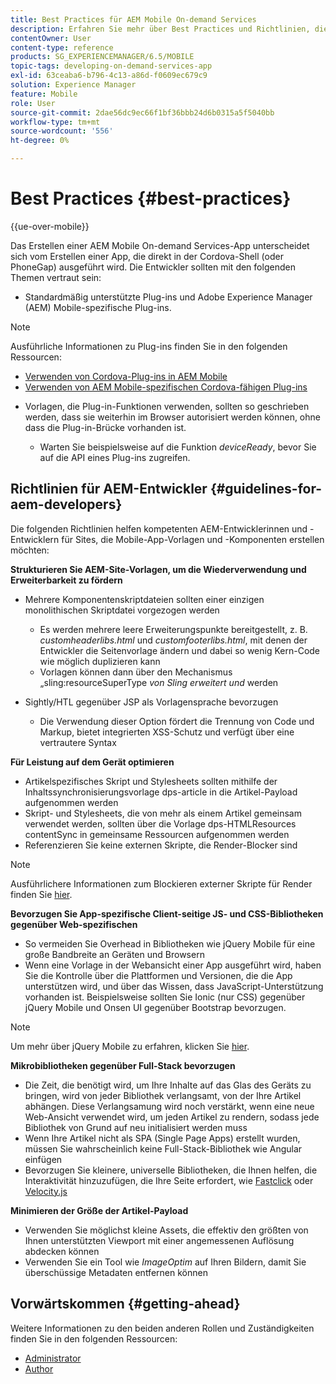 ```yaml
---
title: Best Practices für AEM Mobile On-demand Services
description: Erfahren Sie mehr über Best Practices und Richtlinien, die kompetenten Adobe Experience Manager (AEM)-Entwicklerinnen und -Entwicklern für Sites helfen, die Mobile-App-Vorlagen und -Komponenten erstellen möchten.
contentOwner: User
content-type: reference
products: SG_EXPERIENCEMANAGER/6.5/MOBILE
topic-tags: developing-on-demand-services-app
exl-id: 63ceaba6-b796-4c13-a86d-f0609ec679c9
solution: Experience Manager
feature: Mobile
role: User
source-git-commit: 2dae56dc9ec66f1bf36bbb24d6b0315a5f5040bb
workflow-type: tm+mt
source-wordcount: '556'
ht-degree: 0%

---
```


# Best Practices {#best-practices}

{{ue-over-mobile}}

Das Erstellen einer AEM Mobile On-demand Services-App unterscheidet sich vom Erstellen einer App, die direkt in der Cordova-Shell (oder PhoneGap) ausgeführt wird. Die Entwickler sollten mit den folgenden Themen vertraut sein:

* Standardmäßig unterstützte Plug-ins und Adobe Experience Manager (AEM) Mobile-spezifische Plug-ins.

>[!NOTE]
>
>Ausführliche Informationen zu Plug-ins finden Sie in den folgenden Ressourcen:
>
>* [Verwenden von Cordova-Plug-ins in AEM Mobile](https://helpx.adobe.com/digital-publishing-solution/help/cordova-api.html)
>* [Verwenden von AEM Mobile-spezifischen Cordova-fähigen Plug-ins](https://helpx.adobe.com/digital-publishing-solution/help/app-runtime-api.html)
>

* Vorlagen, die Plug-in-Funktionen verwenden, sollten so geschrieben werden, dass sie weiterhin im Browser autorisiert werden können, ohne dass die Plug-in-Brücke vorhanden ist.

   * Warten Sie beispielsweise auf die Funktion *deviceReady*, bevor Sie auf die API eines Plug-ins zugreifen.

## Richtlinien für AEM-Entwickler {#guidelines-for-aem-developers}

Die folgenden Richtlinien helfen kompetenten AEM-Entwicklerinnen und -Entwicklern für Sites, die Mobile-App-Vorlagen und -Komponenten erstellen möchten:

**Strukturieren Sie AEM-Site-Vorlagen, um die Wiederverwendung und Erweiterbarkeit zu fördern**

* Mehrere Komponentenskriptdateien sollten einer einzigen monolithischen Skriptdatei vorgezogen werden

   * Es werden mehrere leere Erweiterungspunkte bereitgestellt, z. B. *customheaderlibs.html* und *customfooterlibs.html*, mit denen der Entwickler die Seitenvorlage ändern und dabei so wenig Kern-Code wie möglich duplizieren kann
   * Vorlagen können dann über den Mechanismus „sling:resourceSuperType *von Sling erweitert und* werden

* Sightly/HTL gegenüber JSP als Vorlagensprache bevorzugen

   * Die Verwendung dieser Option fördert die Trennung von Code und Markup, bietet integrierten XSS-Schutz und verfügt über eine vertrautere Syntax

**Für Leistung auf dem Gerät optimieren**

* Artikelspezifisches Skript und Stylesheets sollten mithilfe der Inhaltssynchronisierungsvorlage dps-article in die Artikel-Payload aufgenommen werden
* Skript- und Stylesheets, die von mehr als einem Artikel gemeinsam verwendet werden, sollten über die Vorlage dps-HTMLResources contentSync in gemeinsame Ressourcen aufgenommen werden
* Referenzieren Sie keine externen Skripte, die Render-Blocker sind

>[!NOTE]
>
>Ausführlichere Informationen zum Blockieren externer Skripte für Render finden Sie [hier](https://developers.google.com/speed/docs/insights/BlockingJS).

**Bevorzugen Sie App-spezifische Client-seitige JS- und CSS-Bibliotheken gegenüber Web-spezifischen**

* So vermeiden Sie Overhead in Bibliotheken wie jQuery Mobile für eine große Bandbreite an Geräten und Browsern
* Wenn eine Vorlage in der Webansicht einer App ausgeführt wird, haben Sie die Kontrolle über die Plattformen und Versionen, die die App unterstützen wird, und über das Wissen, dass JavaScript-Unterstützung vorhanden ist. Beispielsweise sollten Sie Ionic (nur CSS) gegenüber jQuery Mobile und Onsen UI gegenüber Bootstrap bevorzugen.

>[!NOTE]
>
>Um mehr über jQuery Mobile zu erfahren, klicken Sie [hier](https://jquerymobile.com/browser-support/1.4/).

**Mikrobibliotheken gegenüber Full-Stack bevorzugen**

* Die Zeit, die benötigt wird, um Ihre Inhalte auf das Glas des Geräts zu bringen, wird von jeder Bibliothek verlangsamt, von der Ihre Artikel abhängen. Diese Verlangsamung wird noch verstärkt, wenn eine neue Web-Ansicht verwendet wird, um jeden Artikel zu rendern, sodass jede Bibliothek von Grund auf neu initialisiert werden muss
* Wenn Ihre Artikel nicht als SPA (Single Page Apps) erstellt wurden, müssen Sie wahrscheinlich keine Full-Stack-Bibliothek wie Angular einfügen
* Bevorzugen Sie kleinere, universelle Bibliotheken, die Ihnen helfen, die Interaktivität hinzuzufügen, die Ihre Seite erfordert, wie [Fastclick](https://github.com/ftlabs/fastclick) oder [Velocity.js](https://velocityjs.org)

**Minimieren der Größe der Artikel-Payload**

* Verwenden Sie möglichst kleine Assets, die effektiv den größten von Ihnen unterstützten Viewport mit einer angemessenen Auflösung abdecken können
* Verwenden Sie ein Tool wie *ImageOptim* auf Ihren Bildern, damit Sie überschüssige Metadaten entfernen können

## Vorwärtskommen {#getting-ahead}

Weitere Informationen zu den beiden anderen Rollen und Zuständigkeiten finden Sie in den folgenden Ressourcen:

* [Administrator](/help/mobile/aem-mobile.md)
* [Author](/help/mobile/aem-mobile-on-demand.md)
